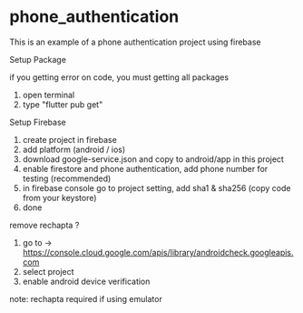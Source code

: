 # phone_authentication
This is an example of a phone authentication project using firebase


Setup Package

if you getting error on code, you must getting all packages
1. open terminal
2. type "flutter pub get"

Setup Firebase
1. create project in firebase
2. add platform (android / ios)
3. download google-service.json and copy to android/app in this project
4. enable firestore and phone authentication, add phone number for testing (recommended)
5. in firebase console go to project setting, add sha1 & sha256 (copy code from your keystore)
6. done

remove rechapta ? 
1. go to -> https://console.cloud.google.com/apis/library/androidcheck.googleapis.com
2. select project 
3. enable android device verification

note: rechapta required if using emulator
